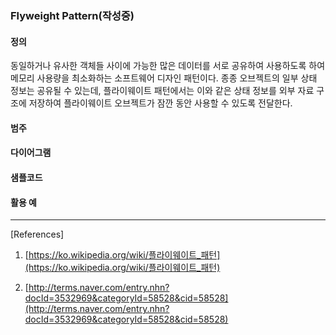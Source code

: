 ### Flyweight Pattern(작성중)

#### 정의
동일하거나 유사한 객체들 사이에 가능한 많은 데이터를 서로 공유하여 사용하도록 하여 메모리 사용량을 최소화하는 소프트웨어 디자인 패턴이다. 종종 오브젝트의 일부 상태 정보는 공유될 수 있는데, 플라이웨이트 패턴에서는 이와 같은 상태 정보를 외부 자료 구조에 저장하여 플라이웨이트 오브젝트가 잠깐 동안 사용할 수 있도록 전달한다.

#### 범주

#### 다이어그램

#### 샘플코드

#### 활용 예

* * *
[References]

1. [https://ko.wikipedia.org/wiki/플라이웨이트_패턴](https://ko.wikipedia.org/wiki/플라이웨이트_패턴)

1. [http://terms.naver.com/entry.nhn?docId=3532969&categoryId=58528&cid=58528](http://terms.naver.com/entry.nhn?docId=3532969&categoryId=58528&cid=58528)
